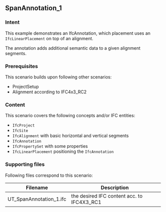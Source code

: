 
## SpanAnnotation_1

### Intent

This example demonstrates an IfcAnnotation, which placement uses an `IfcLinearPlacement` on top of an alignment. 

The annotation adds additional semantic data to a given alignment segments. 

### Prerequisites

This scenario builds upon following other scenarios:
- ProjectSetup
- Alignment according to IFC4x3_RC2

### Content

This scenario covers the following concepts and/or IFC entities:
- `IfcProject`
- `IfcSite`
- `IfcAlignment` with basic horizontal and vertical segments
- `IfcAnnotation`
- `IfcPropertySet` with some properties
- `IfcLinearPlacement` positioning the `IfcAnnotation` 

### Supporting files

Following files correspond to this scenario:

| Filename                          | Description                                             |
|-----------------------------------|---------------------------------------------------------|
| UT_SpanAnnotation_1.ifc           | the desired IFC content acc. to IFC4X3_RC1              |

